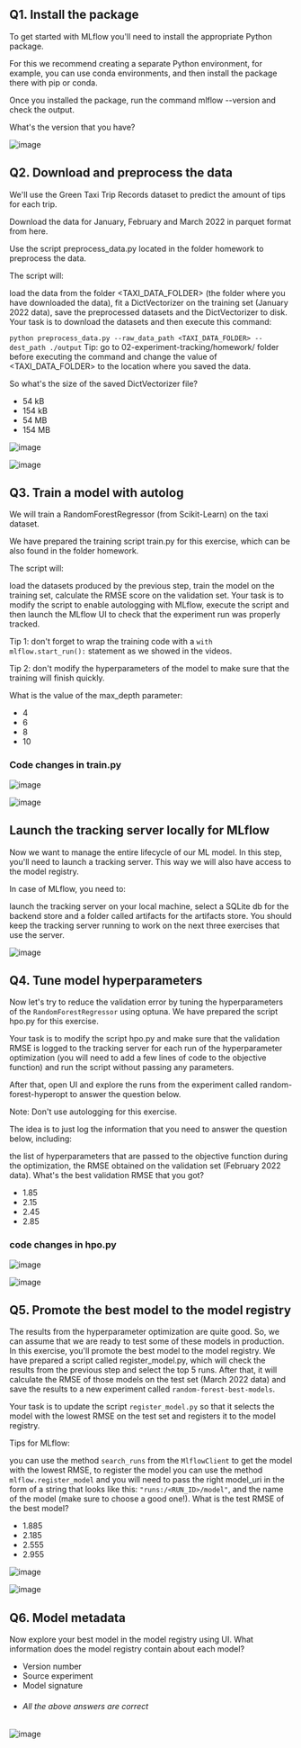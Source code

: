 ## Q1. Install the package
To get started with MLflow you'll need to install the appropriate Python package.

For this we recommend creating a separate Python environment, for example, you can use conda environments, and then install the package there with pip or conda.

Once you installed the package, run the command mlflow --version and check the output.

What's the version that you have?

![image](screenshots_soln/q1.png)

## Q2. Download and preprocess the data
We'll use the Green Taxi Trip Records dataset to predict the amount of tips for each trip.

Download the data for January, February and March 2022 in parquet format from here.

Use the script preprocess_data.py located in the folder homework to preprocess the data.

The script will:

load the data from the folder <TAXI_DATA_FOLDER> (the folder where you have downloaded the data),
fit a DictVectorizer on the training set (January 2022 data),
save the preprocessed datasets and the DictVectorizer to disk.
Your task is to download the datasets and then execute this command:

`python preprocess_data.py --raw_data_path <TAXI_DATA_FOLDER> --dest_path ./output`
Tip: go to 02-experiment-tracking/homework/ folder before executing the command and change the value of <TAXI_DATA_FOLDER> to the location where you saved the data.

So what's the size of the saved DictVectorizer file?

- 54 kB
- 154 kB
- 54 MB
- 154 MB 

![image](screenshots_soln/q2_preprocess_terminal.png)

![image](screenshots_soln/q2_dictvectorizer__size.png)

## Q3. Train a model with autolog
We will train a RandomForestRegressor (from Scikit-Learn) on the taxi dataset.

We have prepared the training script train.py for this exercise, which can be also found in the folder homework.

The script will:

load the datasets produced by the previous step,
train the model on the training set,
calculate the RMSE score on the validation set.
Your task is to modify the script to enable autologging with MLflow, execute the script and then launch the MLflow UI to check that the experiment run was properly tracked.

Tip 1: don't forget to wrap the training code with a `with mlflow.start_run():` statement as we showed in the videos.

Tip 2: don't modify the hyperparameters of the model to make sure that the training will finish quickly.

What is the value of the max_depth parameter:

- 4
- 6
- 8
- 10

### Code changes in train.py

![image](screenshots_soln/q3_code_changes_mlflow.png)

![image](screenshots_soln/q3_soln_maxdepth.png)

## Launch the tracking server locally for MLflow
Now we want to manage the entire lifecycle of our ML model. In this step, you'll need to launch a tracking server. This way we will also have access to the model registry.

In case of MLflow, you need to:

launch the tracking server on your local machine,
select a SQLite db for the backend store and a folder called artifacts for the artifacts store.
You should keep the tracking server running to work on the next three exercises that use the server.

![image](screenshots_soln/backend_server_with_artifacts.png)

## Q4. Tune model hyperparameters
Now let's try to reduce the validation error by tuning the hyperparameters of the `RandomForestRegressor` using optuna. We have prepared the script hpo.py for this exercise.

Your task is to modify the script hpo.py and make sure that the validation RMSE is logged to the tracking server for each run of the hyperparameter optimization (you will need to add a few lines of code to the objective function) and run the script without passing any parameters.

After that, open UI and explore the runs from the experiment called random-forest-hyperopt to answer the question below.

Note: Don't use autologging for this exercise.

The idea is to just log the information that you need to answer the question below, including:

the list of hyperparameters that are passed to the objective function during the optimization,
the RMSE obtained on the validation set (February 2022 data).
What's the best validation RMSE that you got?

- 1.85
- 2.15
- 2.45
- 2.85

### code changes in hpo.py
![image](screenshots_soln/q4_hpo_code_changes.png)

![image](screenshots_soln/q4_soln_rmse.png)

## Q5. Promote the best model to the model registry
The results from the hyperparameter optimization are quite good. So, we can assume that we are ready to test some of these models in production. In this exercise, you'll promote the best model to the model registry. We have prepared a script called register_model.py, which will check the results from the previous step and select the top 5 runs. After that, it will calculate the RMSE of those models on the test set (March 2022 data) and save the results to a new experiment called `random-forest-best-models`.

Your task is to update the script `register_model.py` so that it selects the model with the lowest RMSE on the test set and registers it to the model registry.

Tips for MLflow:

you can use the method `search_runs` from the `MlflowClient` to get the model with the lowest RMSE,
to register the model you can use the method `mlflow.register_model` and you will need to pass the right model_uri in the form of a string that looks like this: `"runs:/<RUN_ID>/model"`, and the name of the model (make sure to choose a good one!).
What is the test RMSE of the best model?

- 1.885
- 2.185
- 2.555
- 2.955


![image](screenshots_soln/q5_code_Changes_registermodel.png)

![image](screenshots_soln/q5_soln_ss.png)

## Q6. Model metadata
Now explore your best model in the model registry using UI. What information does the model registry contain about each model?

-    Version number
-    Source experiment
-    Model signature
-    ###### All the above answers are correct


![image](screenshots_soln/q6_soln.png)


```python

```
